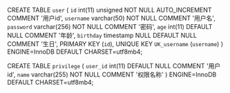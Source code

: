 CREATE TABLE `user` (
  `id` int(11) unsigned NOT NULL AUTO_INCREMENT COMMENT '用户id',
  `username` varchar(50)  NOT NULL  COMMENT '用户名',
  `password` varchar(256)  NOT NULL COMMENT '密码',
  `age` int(11) DEFAULT NULL COMMENT '年龄',
  `birthday` timestamp NULL DEFAULT NULL COMMENT '生日',
  PRIMARY KEY (`id`),
  UNIQUE KEY `UK_username` (`username`)
) ENGINE=InnoDB DEFAULT CHARSET=utf8mb4;

CREATE TABLE `privilege` (
  `user_id` int(11) DEFAULT NULL COMMENT '用户id',
  `name` varchar(255) NOT NULL COMMENT '权限名称'
) ENGINE=InnoDB DEFAULT CHARSET=utf8mb4;